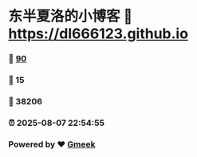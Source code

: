 # 东半夏洛的小博客 :link: https://dl666123.github.io 
### :page_facing_up: [90](https://dl666123.github.io/tag.html) 
### :speech_balloon: 15 
### :hibiscus: 38206 
### :alarm_clock: 2025-08-07 22:54:55 
### Powered by :heart: [Gmeek](https://github.com/Meekdai/Gmeek)
